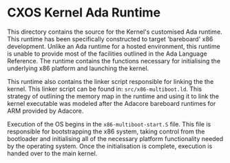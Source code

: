 # CXOS Kernel Ada Runtime

This directory contains the source for the Kernel's customised Ada runtime.
This runtime has been specifically constructed to target 'bareboard' x86 development. Unlike an Ada runtime for a hosted environment, this runtime is unable to provide most of the facilities outlined in the Ada Language Reference. The runtime contains the functions necessary for initialising the underlying x86 platform and launching the kernel.

This runtime also contains the linker script responsible for linking the the kernel. This linker script can be found in: `src/x86-multiboot.ld`. This strategy of outlining the memory map in the runtime and using it to link the kernel executable was modeled after the Adacore bareboard runtimes for ARM provided by Adacore.

Execution of the OS begins in the `x86-multiboot-start.S` file. This file is responsible for bootstrapping the x86 system, taking control from the bootloader and initialising all of the necessary platform functionality needed by the operating system. Once the initialisation is complete, execution is handed over to the main kernel.

